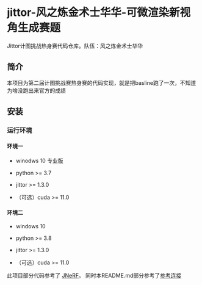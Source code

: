 # jittor-风之炼金术士华华-可微渲染新视角生成赛题

Jittor计图挑战热身赛代码仓库。队伍：风之炼金术士华华



## 简介

本项目为第二届计图挑战赛热身赛的代码实现，就是把basline跑了一次，不知道为啥没跑出来官方的成绩

## 安装

### 运行环境

#### 环境一

* winodws 10 专业版

* python >= 3.7

* jittor >= 1.3.0

* （可选）cuda >= 11.0

#### 环境二

* windows 10

* python >= 3.8

* jittor >= 1.3.0

* （可选）cuda >= 11.0


此项目部分代码参考了 [JNeRF](https://github.com/Jittor/JNeRF)。 同时本README.md部分参考了[参考连接](https://www.gitlink.org.cn/jacker73/jittor-warmup/)
